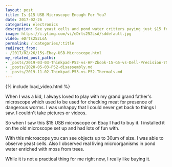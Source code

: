 ```yaml
---
layout: post
title: Is $15 USB Microscope Enough For You?
date: 2017-02-26
categories: electronics
description: See yeast cells and pond water critters paying just $15 for an USB microscope.
image: https://i.ytimg.com/vi/eDrts252LsA/sddefault.jpg
video: eDrts252LsA
permalink: /:categories/:title
redirect_from:
- /2017/02/26/15$-Ebay-USB-Microscope.html
my_related_post_paths:
- _posts/2019-03-03-Thinkpad-P52-vs-HP-Zbook-15-G5-vs-Dell-Precision-7530.md
- _posts/2020-05-03-P52-disassembly.md
- _posts/2019-11-02-Thinkpad-P53-vs-P52-Thermals.md
---
```




{% include load_video.html %}

When I was a kid, I always loved to play with my grand grand father's microscope which used to be used for checking meat for presence of dangerous worms.
I was unhappy that I could never get back to things I saw. I couldn't take pictures or videos.

So when I saw this $15 USB microscope on Ebay I had to buy it. I installed it on the old microscope set up and had lots of fun with.

With this microscope you can see objects up to 30um of size. I was able to observe yeast cells. Also I observed real living microorganisms in pond water enriched with moss from trees.

While it is not a practical thing for me right now, I really like buying it.


